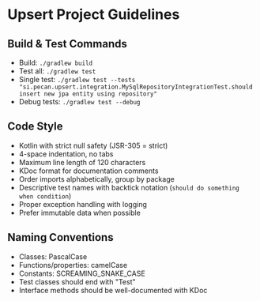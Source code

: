 # Upsert Project Guidelines

## Build & Test Commands

- Build: `./gradlew build`
- Test all: `./gradlew test`
- Single test:
  `./gradlew test --tests "si.pecan.upsert.integration.MySqlRepositoryIntegrationTest.should insert new jpa entity using repository"`
- Debug tests: `./gradlew test --debug`

## Code Style

- Kotlin with strict null safety (JSR-305 = strict)
- 4-space indentation, no tabs
- Maximum line length of 120 characters
- KDoc format for documentation comments
- Order imports alphabetically, group by package
- Descriptive test names with backtick notation (`should do something when condition`)
- Proper exception handling with logging
- Prefer immutable data when possible

## Naming Conventions

- Classes: PascalCase
- Functions/properties: camelCase
- Constants: SCREAMING_SNAKE_CASE
- Test classes should end with "Test"
- Interface methods should be well-documented with KDoc